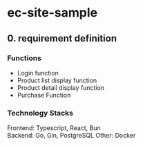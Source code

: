# ec-site-sample

## 0. requirement definition

### Functions

- Login function
- Product list display function
- Product detail display function
- Purchase Function

### Technology Stacks

Frontend: Typescript, React, Bun  
Backend: Go, Gin, PostgreSQL
Other: Docker
